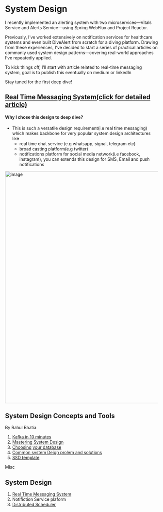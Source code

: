 # System Design

I recently implemented an alerting system with two microservices—Vitals Service and Alerts Service—using Spring WebFlux and Project Reactor.

Previously, I’ve worked extensively on notification services for healthcare systems and even built DiveAlert from scratch for a diving platform. Drawing from these experiences, I’ve decided to start a series of practical articles on commonly used system design patterns—covering real-world approaches I’ve repeatedly applied.

To kick things off, I’ll start with article related to real-time messaging system, goal is to publish this eventually on medium or linkedIn

Stay tuned for the first deep dive!

## [Real Time Messaging System(click for detailed article)](https://github.com/Ketaki-Patel/system-design/blob/main/real-time-messaging-system.md)

#### Why I chose this design to deep dive?
- This is such a versatile design requirement(i.e real time messaging) which makes backbone for very popular system design architectures like
    - real time chat service (e.g whatsapp, signal, telegram etc)
    - broad casting platform(e.g twitter)
    - notifications platform for social media network(i.e facebook, instagram), you can extends this design for SMS, Email and push notifications


<img width="890" height="762" alt="image" src="https://github.com/user-attachments/assets/16c62b9b-dfc5-42ec-97aa-beea76b05e11" />

## System Design Concepts and Tools

By Rahul Bhatia
1. [Kafka in 10 minutes](https://rockybhatia.substack.com/p/learn-kafka-in-10-mins-443)
2. [Mastering System Design](https://rockybhatia.substack.com/p/mastering-system-design-the-ultimate)
3. [Choosing your database](https://rockybhatia.substack.com/p/choosing-your-database-what-every-4eb)
4. [Common system Deign prolem and solutions](https://rockybhatia.substack.com/p/8-common-system-design-problems-and-ad90)
5. [SSD template](https://drive.google.com/file/d/15FRd7Mairk4GUXLxjeYZy41X9DJc2kYG/view)

Misc


## System Design  
1. [Real Time Messaging System](https://github.com/Ketaki-Patel/system-design/blob/main/real-time-messaging-system.md)
2. Notifiction Service plaform
3. [Distributed Scheduler](https://github.com/Ketaki-Patel/system-design/blob/main/distributed-job-scheduler.md)
   


